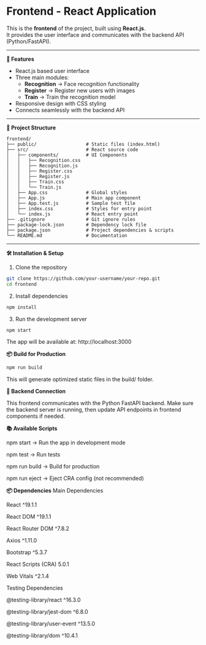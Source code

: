 # Frontend - React Application

This is the **frontend** of the project, built using **React.js**.  
It provides the user interface and communicates with the backend API (Python/FastAPI).

---

 **🚀 Features**
- React.js based user interface
- Three main modules:
  - **Recognition** → Face recognition functionality
  - **Register** → Register new users with images
  - **Train** → Train the recognition model
- Responsive design with CSS styling
- Connects seamlessly with the backend API

---

**📂 Project Structure**
~~~text
frontend/
├── public/                  # Static files (index.html)
├── src/                     # React source code
│   ├── components/          # UI Components
│   │   ├── Recognition.css
│   │   ├── Recognition.js
│   │   ├── Register.css
│   │   ├── Register.js
│   │   ├── Train.css
│   │   └── Train.js
│   ├── App.css              # Global styles
│   ├── App.js               # Main app component
│   ├── App.test.js          # Sample test file
│   ├── index.css            # Styles for entry point
│   └── index.js             # React entry point
├── .gitignore               # Git ignore rules
├── package-lock.json        # Dependency lock file
├── package.json             # Project dependencies & scripts
└── README.md                # Documentation
~~~

---

**🛠️ Installation & Setup**

1. Clone the repository
  ```bash 
  git clone https://github.com/your-username/your-repo.git
  cd frontend
  ```

2. Install dependencies
  ```bash 
  npm install
  ```

3. Run the development server
  ```bash 
  npm start
  ```
The app will be available at: http://localhost:3000


**📦 Build for Production**
  ```bash 
  npm run build
  ```
This will generate optimized static files in the build/ folder.

**🔗 Backend Connection**

This frontend communicates with the Python FastAPI backend.
Make sure the backend server is running, then update API endpoints in frontend components if needed.

**📚 Available Scripts**

npm start → Run the app in development mode

npm test → Run tests

npm run build → Build for production

npm run eject → Eject CRA config (not recommended)

**📦 Dependencies**
Main Dependencies

React
 ^19.1.1

React DOM
 ^19.1.1

React Router DOM
 ^7.8.2

Axios
 ^1.11.0

Bootstrap
 ^5.3.7

React Scripts (CRA)
 5.0.1

Web Vitals
 ^2.1.4

Testing Dependencies

@testing-library/react
 ^16.3.0

@testing-library/jest-dom
 ^6.8.0

@testing-library/user-event
 ^13.5.0

@testing-library/dom
 ^10.4.1


